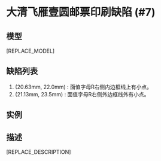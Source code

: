 # 大清飞雁壹圆邮票印刷缺陷 (#7)

## 模型
[REPLACE_MODEL]

## 缺陷列表
1. (20.63mm, 22.0mm) :  面值字母R右侧内边框线上有小点。
1. (21.13mm, 23.5mm) :  面值字母R右侧外边框线外有小点。


## 实例



## 描述
[REPLACE_DESCRIPTION]

